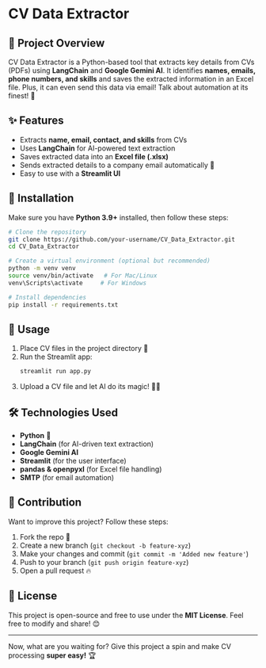 # CV Data Extractor

## 📌 Project Overview
CV Data Extractor is a Python-based tool that extracts key details from CVs (PDFs) using **LangChain** and **Google Gemini AI**. It identifies **names, emails, phone numbers, and skills** and saves the extracted information in an Excel file. Plus, it can even send this data via email! Talk about automation at its finest! 🚀

## ✨ Features
- Extracts **name, email, contact, and skills** from CVs
- Uses **LangChain** for AI-powered text extraction
- Saves extracted data into an **Excel file (.xlsx)**
- Sends extracted details to a company email automatically 📩
- Easy to use with a **Streamlit UI**

## 🔧 Installation
Make sure you have **Python 3.9+** installed, then follow these steps:

```sh
# Clone the repository
git clone https://github.com/your-username/CV_Data_Extractor.git
cd CV_Data_Extractor

# Create a virtual environment (optional but recommended)
python -m venv venv
source venv/bin/activate   # For Mac/Linux
venv\Scripts\activate     # For Windows

# Install dependencies
pip install -r requirements.txt
```

## 🚀 Usage
1. Place CV files in the project directory 📂
2. Run the Streamlit app:
   ```sh
   streamlit run app.py
   ```
3. Upload a CV file and let AI do its magic! 🎩✨

## 🛠️ Technologies Used
- **Python** 🐍
- **LangChain** (for AI-driven text extraction)
- **Google Gemini AI**
- **Streamlit** (for the user interface)
- **pandas & openpyxl** (for Excel file handling)
- **SMTP** (for email automation)

## 🤝 Contribution
Want to improve this project? Follow these steps:
1. Fork the repo 🍴
2. Create a new branch (`git checkout -b feature-xyz`)
3. Make your changes and commit (`git commit -m 'Added new feature'`)
4. Push to your branch (`git push origin feature-xyz`)
5. Open a pull request 🔥

## 📜 License
This project is open-source and free to use under the **MIT License**. Feel free to modify and share! 😊

---
Now, what are you waiting for? Give this project a spin and make CV processing **super easy!** 🏆

